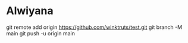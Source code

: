 # Alwiyana

git remote add origin https://github.com/winktruts/test.git
git branch -M main
git push -u origin main
